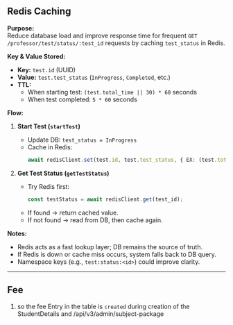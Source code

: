 ## Redis Caching

**Purpose:**  
Reduce database load and improve response time for frequent `GET /professor/test/status/:test_id` requests by caching `test_status` in Redis.

**Key & Value Stored:**
- **Key:** `test.id` (UUID)
- **Value:** `test.test_status` (`InProgress`, `Completed`, etc.)
- **TTL:**  
  - When starting test: `(test.total_time || 30) * 60` seconds  
  - When test completed: `5 * 60` seconds

**Flow:**
1. **Start Test (`startTest`)**
   - Update DB: `test_status = InProgress`
   - Cache in Redis:  
     ```ts
     await redisClient.set(test.id, test.test_status, { EX: (test.total_time || 30) * 60 });
     ```

2. **Get Test Status (`getTestStatus`)**
   - Try Redis first:  
     ```ts
     const testStatus = await redisClient.get(test_id);
     ```
   - If found → return cached value.  
   - If not found → read from DB, then cache again.

**Notes:**  
- Redis acts as a fast lookup layer; DB remains the source of truth.  
- If Redis is down or cache miss occurs, system falls back to DB query.  
- Namespace keys (e.g., `test:status:<id>`) could improve clarity.

---

## Fee

1. so the fee Entry in the table is `created` during creation of the StudentDetails and /api/v3/admin/subject-package
